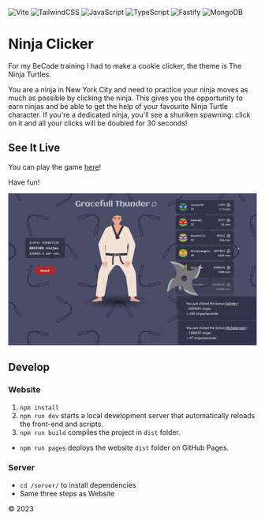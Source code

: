 ![Vite](https://img.shields.io/badge/vite-%23646CFF.svg?style=for-the-badge&logo=vite&logoColor=white)  ![TailwindCSS](https://img.shields.io/badge/tailwindcss-%2338B2AC.svg?style=for-the-badge&logo=tailwind-css&logoColor=white) ![JavaScript](https://img.shields.io/badge/javascript-%23323330.svg?style=for-the-badge&logo=javascript&logoColor=%23F7DF1E) ![TypeScript](https://img.shields.io/badge/typescript-%23007ACC.svg?style=for-the-badge&logo=typescript&logoColor=white) ![Fastify](https://img.shields.io/badge/fastify-%23000000.svg?style=for-the-badge&logo=fastify&logoColor=white) ![MongoDB](https://img.shields.io/badge/MongoDB-%234ea94b.svg?style=for-the-badge&logo=mongodb&logoColor=white)

# Ninja Clicker

For my BeCode training I had to make a cookie clicker, the theme is The Ninja Turtles.

You are a ninja in New York City and need to practice your ninja moves as much as possible by clicking the ninja. This gives you the opportunity to earn ninjas and be able to get the help of your favourite Ninja Turtle character. If you're a dedicated ninja, you'll see a shuriken spawning: click on it and all your clicks will be doubled for 30 seconds!

## See It Live

You can play the game [here](https://louisevst.github.io/cookie-clicker/)!

Have fun!

![screenshot](https://github.com/n-vh/cookie-clicker/blob/master/src/public/ninja-clicker-screenshot.png?raw=true)

## Develop

### Website

1. `npm install`
2. `npm run dev` starts a local development server that automatically reloads the front-end and scripts.
3. `npm run build` compiles the project in `dist` folder.

- `npm run pages` deploys the website `dist` folder on GitHub Pages.

### Server

- `cd /server/` to install dependencies
- Same three steps as Website

&copy; 2023
